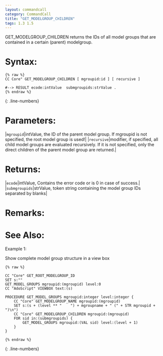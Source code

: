 ```yaml
---
layout: commandcall
category: CommandCall
title: "GET_MODELGROUP_CHILDREN"
tags: 1.3 1.5
---
```


GET_MODELGROUP_CHILDREN returns the IDs of all model groups that are contained in a certain (parent) modelgroup.

# Syntax:  

```adoscript
{% raw %}
CC Core" GET_MODELGROUP_CHILDREN [ mgroupid:id ] [ recursive ]

#--> RESULT ecode:intValue  submgroupids:strValue .
{% endraw %}
```
{: .line-numbers}

# Parameters:  

|`mgroupid`|intValue, the ID of the parent model group. If mgroupid is not specified, the root model group is used!|
|`recursive`|modifier, if specified, all child model groups are evaluated recursively. If it is not specified, only the direct children of the parent model group are returned.|

# Returns:  

|`ecode`|intValue, Contains the error code or is 0 in case of success.|
|`submgroupids`|strValue, token string containing the model group IDs separated by blanks|

# Remarks:



# See Also:  



Example 1:

Show complete model group structure in a view box  
```adoscript
{% raw %}

CC "Core" GET_ROOT_MODELGROUP_ID
SET s:""
GET_MODEL_GROUPS mgroupid:(mgroupid) level:0
CC "AdoScript" VIEWBOX text:(s)

PROCEDURE GET_MODEL_GROUPS mgroupid:integer level:integer {
    CC "Core" GET_MODELGROUP_NAME mgroupid:(mgroupid)
    SET s:(s + (level ** "    ") + mgroupname + " (" + STR mgroupid + ")\n")
    CC "Core" GET_MODELGROUP_CHILDREN mgroupid:(mgroupid) 
    FOR sid in:(submgroupids) {
        GET_MODEL_GROUPS mgroupid:(VAL sid) level:(level + 1)
    }
}

{% endraw %}
```
{: .line-numbers}


